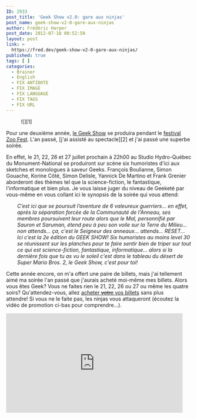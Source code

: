 ```yaml
---
ID: 2933
post_title: 'Geek Show v2.0: gare aux ninjas'
post_name: geek-show-v2-0-gare-aux-ninjas
author: Frédéric Harper
post_date: 2012-07-18 00:52:50
layout: post
link: >
  https://fred.dev/geek-show-v2-0-gare-aux-ninjas/
published: true
tags: [ ]
categories:
  - Brainer
  - English
  - FIX ANTIDOTE
  - FIX IMAGE
  - FIX LANGUAGE
  - FIX TAGS
  - FIX URL
---
```

<figure>![][1]</figure>
Pour une deuxième année, <a href="https://www.zoofest.com/en/node/2209" target="_blank" rel="noopener noreferrer">le Geek Show</a> se produira pendant le <a href="https://www.zoofest.com" target="_blank" rel="noopener noreferrer">festival Zoo Fest</a>. L'an passé, [j'ai assisté au spectacle][2] et j'ai passé une superbe soirée.

En effet, le 21, 22, 26 et 27 juillet prochain à 22h00 au Studio Hydro-Québec du Monument-National se produiront sur scène six humoristes d'ici aux sketches et monologues à saveur Geeks. François Boulianne, Simon Gouache, Korine Côté, Simon Delisle, Yannick De Martino et Frank Grenier aborderont des thèmes tel que la science-fiction, le fantastique, l'informatique et bien plus. Je vous laisse juger du niveau de Geeketé par vous-même en vous collant ici le synopsis de la soirée qui vous attend:

<p style="padding-left:30px">
  <em>C’est ici que se poursuit l’aventure de 6 valeureux guerriers... en effet, après la séparation forcée de la Communauté de l'Anneau, ses membres poursuivent leur route alors que le Mal, personnifié par Sauron et Saruman, étend peu à peu son voile sur la Terre du Milieu... non attends... ça, c'est le Seigneur des anneaux... attends... RESET... Ici c’est la 2e édition du GEEK SHOW! Six humoristes au moins level 30 se réunissent sur les planches pour te faire sentir bien de triper sur tout ce qui est science-fiction, fantastique, informatique... alors si la dernière fois que tu as vu le soleil c'est dans le tableau du désert de Super Mario Bros. 2, le Geek Show, c'est pour toi!</em>
</p>

Cette année encore, on m'a offert une paire de billets, mais j'ai tellement aimé ma soirée l'an passé que j'aurais acheté moi-même mes billets. Alors vous êtes Geek? Vous ne faites rien le 21, 22, 26 ou 27 ou même les quatre soirs? Qu'attendez-vous, allez <a href="https://www.zoofest.com/en/node/2209" target="_blank" rel="noopener noreferrer">acheter <del>votre</del> vos billets</a> sans plus attendre! Si vous ne le faite pas, les ninjas vous attaqueront (écoutez la vidéo de promotion ci-bas pour comprendre...).

<p style="text-align:center">
  <div class="embed video YouTube">
    <iframe width="480" height="270" src="https://www.youtube.com/embed/1BDB7TMNW_Y?feature=oembed" frameborder="0" allowfullscreen></iframe>
  </div>
</p>

 [1]: http://fred.dev/wp-content/uploads/2012/07/PosterGeek2012v3_web.jpg "PosterGeek2012v3_web"
 [2]: https://fred.dev/lache-ton-ordi-pour-une-soiree-au-geek-show/